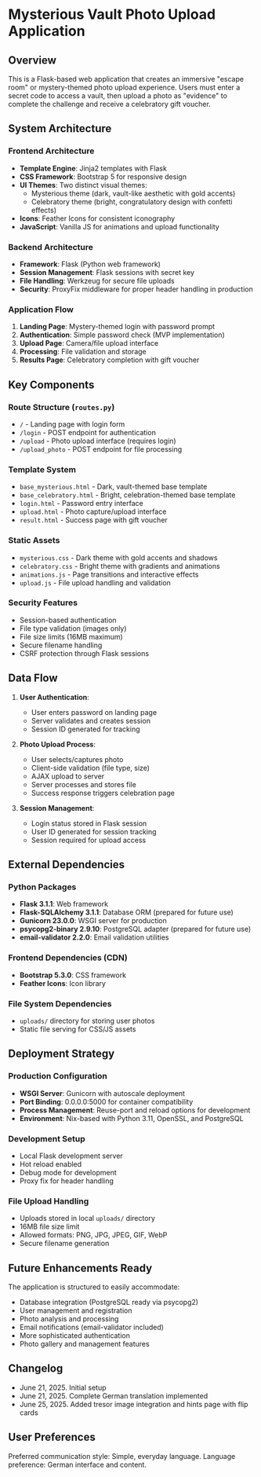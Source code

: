 # Mysterious Vault Photo Upload Application

## Overview

This is a Flask-based web application that creates an immersive "escape room" or mystery-themed photo upload experience. Users must enter a secret code to access a vault, then upload a photo as "evidence" to complete the challenge and receive a celebratory gift voucher.

## System Architecture

### Frontend Architecture
- **Template Engine**: Jinja2 templates with Flask
- **CSS Framework**: Bootstrap 5 for responsive design
- **UI Themes**: Two distinct visual themes:
  - Mysterious theme (dark, vault-like aesthetic with gold accents)
  - Celebratory theme (bright, congratulatory design with confetti effects)
- **Icons**: Feather Icons for consistent iconography
- **JavaScript**: Vanilla JS for animations and upload functionality

### Backend Architecture
- **Framework**: Flask (Python web framework)
- **Session Management**: Flask sessions with secret key
- **File Handling**: Werkzeug for secure file uploads
- **Security**: ProxyFix middleware for proper header handling in production

### Application Flow
1. **Landing Page**: Mystery-themed login with password prompt
2. **Authentication**: Simple password check (MVP implementation)
3. **Upload Page**: Camera/file upload interface
4. **Processing**: File validation and storage
5. **Results Page**: Celebratory completion with gift voucher

## Key Components

### Route Structure (`routes.py`)
- `/` - Landing page with login form
- `/login` - POST endpoint for authentication
- `/upload` - Photo upload interface (requires login)
- `/upload_photo` - POST endpoint for file processing

### Template System
- `base_mysterious.html` - Dark, vault-themed base template
- `base_celebratory.html` - Bright, celebration-themed base template
- `login.html` - Password entry interface
- `upload.html` - Photo capture/upload interface
- `result.html` - Success page with gift voucher

### Static Assets
- `mysterious.css` - Dark theme with gold accents and shadows
- `celebratory.css` - Bright theme with gradients and animations
- `animations.js` - Page transitions and interactive effects
- `upload.js` - File upload handling and validation

### Security Features
- Session-based authentication
- File type validation (images only)
- File size limits (16MB maximum)
- Secure filename handling
- CSRF protection through Flask sessions

## Data Flow

1. **User Authentication**: 
   - User enters password on landing page
   - Server validates and creates session
   - Session ID generated for tracking

2. **Photo Upload Process**:
   - User selects/captures photo
   - Client-side validation (file type, size)
   - AJAX upload to server
   - Server processes and stores file
   - Success response triggers celebration page

3. **Session Management**:
   - Login status stored in Flask session
   - User ID generated for session tracking
   - Session required for upload access

## External Dependencies

### Python Packages
- **Flask 3.1.1**: Web framework
- **Flask-SQLAlchemy 3.1.1**: Database ORM (prepared for future use)
- **Gunicorn 23.0.0**: WSGI server for production
- **psycopg2-binary 2.9.10**: PostgreSQL adapter (prepared for future use)
- **email-validator 2.2.0**: Email validation utilities

### Frontend Dependencies (CDN)
- **Bootstrap 5.3.0**: CSS framework
- **Feather Icons**: Icon library

### File System Dependencies
- `uploads/` directory for storing user photos
- Static file serving for CSS/JS assets

## Deployment Strategy

### Production Configuration
- **WSGI Server**: Gunicorn with autoscale deployment
- **Port Binding**: 0.0.0.0:5000 for container compatibility
- **Process Management**: Reuse-port and reload options for development
- **Environment**: Nix-based with Python 3.11, OpenSSL, and PostgreSQL

### Development Setup
- Local Flask development server
- Hot reload enabled
- Debug mode for development
- Proxy fix for header handling

### File Upload Handling
- Uploads stored in local `uploads/` directory
- 16MB file size limit
- Allowed formats: PNG, JPG, JPEG, GIF, WebP
- Secure filename generation

## Future Enhancements Ready

The application is structured to easily accommodate:
- Database integration (PostgreSQL ready via psycopg2)
- User management and registration
- Photo analysis and processing
- Email notifications (email-validator included)
- More sophisticated authentication
- Photo gallery and management features

## Changelog
- June 21, 2025. Initial setup
- June 21, 2025. Complete German translation implemented
- June 25, 2025. Added tresor image integration and hints page with flip cards

## User Preferences

Preferred communication style: Simple, everyday language.
Language preference: German interface and content.